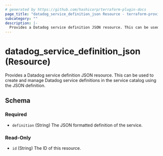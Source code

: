 ```yaml
---
# generated by https://github.com/hashicorp/terraform-plugin-docs
page_title: "datadog_service_definition_json Resource - terraform-provider-datadog"
subcategory: ""
description: |-
  Provides a Datadog service definition JSON resource. This can be used to create and manage Datadog service definitions in the service catalog using the JSON definition.
---
```


# datadog_service_definition_json (Resource)

Provides a Datadog service definition JSON resource. This can be used to create and manage Datadog service definitions in the service catalog using the JSON definition.



<!-- schema generated by tfplugindocs -->
## Schema

### Required

- `definition` (String) The JSON formatted definition of the service.

### Read-Only

- `id` (String) The ID of this resource.


